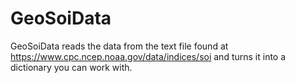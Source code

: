 # GeoSoiData
GeoSoiData reads the data from the text file found at https://www.cpc.ncep.noaa.gov/data/indices/soi and turns it into a dictionary you can work with.
